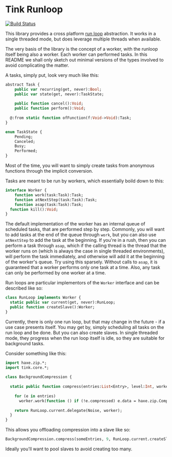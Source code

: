 # Tink Runloop

[![Build Status](https://travis-ci.org/haxetink/tink_runloop.svg?branch=master)](https://travis-ci.org/haxetink/tink_runloop)

This library provides a cross platform [run loop](https://en.wikipedia.org/wiki/Event_loop) abstraction. It works in a single threaded mode, but does leverage multiple threads when available.
  
The very basis of the library is the concept of a worker, with the runloop itself being also a worker. Each worker can performed tasks. In this README we shall only sketch out minimal versions of the types involved to avoid complicating the matter.

A tasks, simply put, look very much like this:

```haxe
abstract Task {
	public var recurring(get, never):Bool;
	public var state(get, never):TaskState;
  
	public function cancel():Void;	
	public function perform():Void;
  
  @:from static function ofFunction(f:Void->Void):Task;
}

enum TaskState {
	Pending;
	Canceled;
	Busy;
	Performed;
}
```

Most of the time, you will want to simply create tasks from anonymous functions through the implicit conversion.

Tasks are meant to be run by workers, which essentially boild down to this:

```haxe
interface Worker {	
	function work(task:Task):Task;
	function atNextStep(task:Task):Task;
	function asap(task:Task):Task;
  function kill():Void;
}
```

The default implementation of the worker has an internal queue of scheduled tasks, that are performed step by step. Commonly, you will want to add tasks at the end of the queue through `work`, but you can also use `atNextStep` to add the task at the beginning. If you're in a rush, then you can perform a task through `asap`, which if the calling thread is the thread that the worker runs on (which is always the case in single threaded environments), will perform the task immediately, and otherwise will add it at the beginning of the worker's queue. Try using this sparsely. Without calls to `asap`, it is guaranteed that a worker performs only one task at a time. Also, any task can only be performed by one worker at a time.

Run loops are particular implementors of the `Worker` interface and can be described like so:

```haxe
class RunLoop implements Worker {
  static public var current(get, never):RunLoop;
  public function createSlave():Worker;
}
```

Currently, there is only one run loop, but that may change in the future - if a use case presents itself. You may get by, simply scheduling all tasks on the run loop and be done. But you can also create slaves. In single threaded mode, they progress when the run loop itself is idle, so they are suitable for background tasks.

Consider something like this:
  
```haxe
import haxe.zip.*;
import tink.core.*;
  
class BackgroundCompression {
  
  static public function compress(entries:List<Entry>, level:Int, worker:Worker):Future<Noise> {
    
    for (e in entries)
      worker.work(function () if (!e.compressed) e.data = haxe.zip.Compress.run(e.data, level));
      
    return RunLoop.current.delegate(Noise, worker);
  }
}
```

This allows you offloading compression into a slave like so:

```haxe
BackgroundCompression.compress(someEntries, 9, RunLoop.current.createSlave());
```

Ideally you'll want to pool slaves to avoid creating too many.